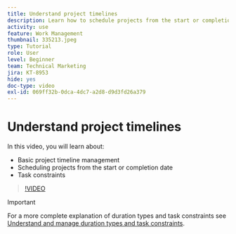 ```yaml
---
title: Understand project timelines
description: Learn how to schedule projects from the start or completion date. Then learn how duration, predecessors, and task constraints affect the project plan.
activity: use
feature: Work Management
thumbnail: 335213.jpeg
type: Tutorial
role: User
level: Beginner
team: Technical Marketing
jira: KT-8953
hide: yes
doc-type: video
exl-id: 069ff32b-0dca-4dc7-a2d8-d9d3fd26a379
---
```

# Understand project timelines

In this video, you will learn about:

* Basic project timeline management
* Scheduling projects from the start or completion date
* Task constraints

>[!VIDEO](https://video.tv.adobe.com/v/335213/?quality=12&learn=on)

>[!IMPORTANT]
>
>For a more complete explanation of duration types and task constraints see [Understand and manage duration types and task constraints](https://experienceleague.adobe.com/docs/workfront-learn/tutorials-workfront/manage-work/intermediate-projects/understand-and-manage-duration-types-and-task-constraints.html?lang=en).
